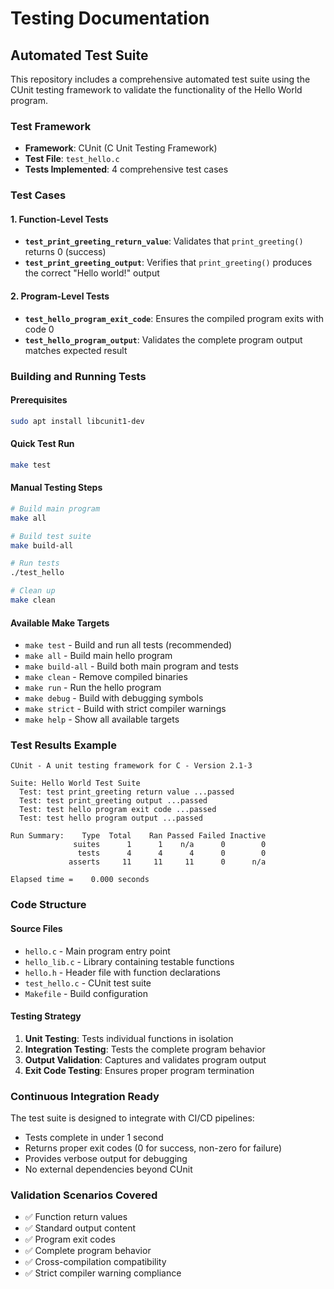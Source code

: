 # Testing Documentation

## Automated Test Suite

This repository includes a comprehensive automated test suite using the CUnit testing framework to validate the functionality of the Hello World program.

### Test Framework
- **Framework**: CUnit (C Unit Testing Framework)
- **Test File**: `test_hello.c`
- **Tests Implemented**: 4 comprehensive test cases

### Test Cases

#### 1. Function-Level Tests
- **`test_print_greeting_return_value`**: Validates that `print_greeting()` returns 0 (success)
- **`test_print_greeting_output`**: Verifies that `print_greeting()` produces the correct "Hello world!" output

#### 2. Program-Level Tests
- **`test_hello_program_exit_code`**: Ensures the compiled program exits with code 0
- **`test_hello_program_output`**: Validates the complete program output matches expected result

### Building and Running Tests

#### Prerequisites
```bash
sudo apt install libcunit1-dev
```

#### Quick Test Run
```bash
make test
```

#### Manual Testing Steps
```bash
# Build main program
make all

# Build test suite
make build-all

# Run tests
./test_hello

# Clean up
make clean
```

#### Available Make Targets
- `make test` - Build and run all tests (recommended)
- `make all` - Build main hello program
- `make build-all` - Build both main program and tests
- `make clean` - Remove compiled binaries
- `make run` - Run the hello program
- `make debug` - Build with debugging symbols
- `make strict` - Build with strict compiler warnings
- `make help` - Show all available targets

### Test Results Example
```
CUnit - A unit testing framework for C - Version 2.1-3

Suite: Hello World Test Suite
  Test: test print_greeting return value ...passed
  Test: test print_greeting output ...passed
  Test: test hello program exit code ...passed
  Test: test hello program output ...passed

Run Summary:    Type  Total    Ran Passed Failed Inactive
              suites      1      1    n/a      0        0
               tests      4      4      4      0        0
             asserts     11     11     11      0      n/a

Elapsed time =    0.000 seconds
```

### Code Structure

#### Source Files
- `hello.c` - Main program entry point
- `hello_lib.c` - Library containing testable functions
- `hello.h` - Header file with function declarations
- `test_hello.c` - CUnit test suite
- `Makefile` - Build configuration

#### Testing Strategy
1. **Unit Testing**: Tests individual functions in isolation
2. **Integration Testing**: Tests the complete program behavior
3. **Output Validation**: Captures and validates program output
4. **Exit Code Testing**: Ensures proper program termination

### Continuous Integration Ready
The test suite is designed to integrate with CI/CD pipelines:
- Tests complete in under 1 second
- Returns proper exit codes (0 for success, non-zero for failure)
- Provides verbose output for debugging
- No external dependencies beyond CUnit

### Validation Scenarios Covered
- ✅ Function return values
- ✅ Standard output content
- ✅ Program exit codes
- ✅ Complete program behavior
- ✅ Cross-compilation compatibility
- ✅ Strict compiler warning compliance